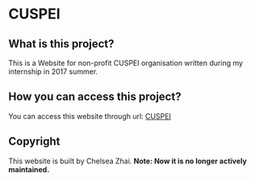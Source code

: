 # CUSPEI
## What is this project?
This is a Website for non-profit CUSPEI organisation written during my internship in 2017 summer. 

## How you can access this project?
You can access this website through url: [CUSPEI](http://cuspei.com)

## Copyright
This website is built by Chelsea Zhai. **Note: Now it is no longer actively maintained.**
